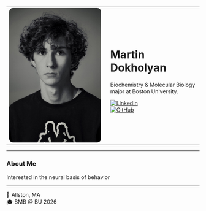 <table>
  <tr>
    <td width="250">
      <img src="unnamed.jpg" width="240" style="border-radius: 10px;">
    </td>
    <td>
      <h1>Martin Dokholyan</h1>
      <p>Biochemistry & Molecular Biology major at Boston University.</p>
      <p>
        <a href="https://www.linkedin.com/in/mvdokh/">
          <img src="https://img.shields.io/badge/LinkedIn-mvdokh-blue?style=flat&logo=linkedin" alt="LinkedIn">
        </a>
        <br>
        <a href="https://github.com/mvdokh">
          <img src="https://img.shields.io/badge/GitHub-mvdokh-black?style=flat&logo=github" alt="GitHub">
        </a>
      </p>
    </td>
  </tr>
</table>

---

### About Me
Interested in the neural basis of behavior

---

📍 Allston, MA  
🎓 BMB @ BU 2026

